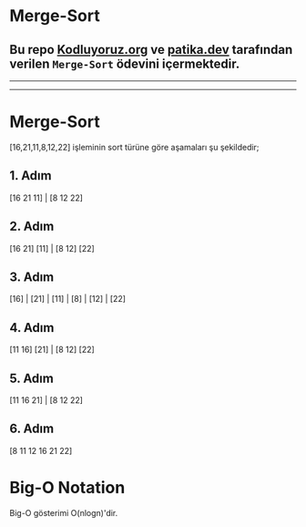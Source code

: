 # Merge-Sort

## Bu repo [Kodluyoruz.org](https://kodluyoruz.org) ve [patika.dev](https://patika.dev) tarafından verilen `Merge-Sort` ödevini içermektedir.

---
---

# Merge-Sort 

[16,21,11,8,12,22] işleminin sort türüne göre aşamaları şu şekildedir;

## 1. Adım

[16 21 11] | [8 12 22]

## 2. Adım

[16 21]  [11] | [8 12]  [22]


## 3. Adım

[16] | [21] | [11] | [8] | [12] | [22]

## 4. Adım

[11 16]  [21] | [8 12]  [22]


## 5. Adım

[11 16 21] | [8 12 22]

## 6. Adım

[8 11 12 16 21 22]

# Big-O Notation

Big-O gösterimi O(nlogn)'dir.






